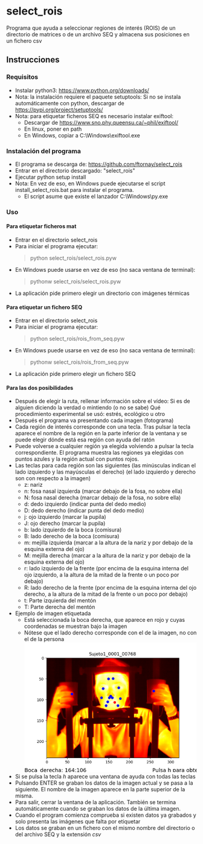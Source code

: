 # select_rois
Programa que ayuda a seleccionar regiones de interés (ROIS) de un directorio
de matrices o de un archivo SEQ y almacena sus posiciones en un fichero csv
## Instrucciones
### Requisitos
- Instalar python3: https://www.python.org/downloads/
- Nota: la instalación requiere el paquete setuptools:
    Si no se instala automáticamente con python, descargar de
    https://pypi.org/project/setuptools/
- Nota: para etiquetar ficheros SEQ es necesario instalar exiftool:
    - Descargar de https://www.sno.phy.queensu.ca/~phil/exiftool/
    - En linux, poner en path
    - En Windows, copiar a C:\Windows\exiftool.exe
### Instalación del programa
- El programa se descarga de: https://github.com/ftornay/select_rois
- Entrar en el directorio descargado: "select_rois"
- Ejecutar python setup install
- Nota: En vez de eso, en Windows puede ejecutarse el script install_select_rois.bat para instalar el programa.
    - El script asume que existe el lanzador C:\Windows\py.exe
### Uso
#### Para etiquetar ficheros mat
- Entrar en el directorio select_rois
- Para iniciar el programa ejecutar:
    > python select_rois/select_rois.pyw
- En Windows puede usarse en vez de eso (no saca ventana de terminal):
    > pythonw select_rois/select_rois.pyw
- La aplicación pide primero elegir un directorio con imágenes térmicas
#### Para etiquetar un fichero SEQ
- Entrar en el directorio select_rois
- Para iniciar el programa ejecutar:
    > python select_rois/rois_from_seq.pyw
- En Windows puede usarse en vez de eso (no saca ventana de terminal):
    > pythonw select_rois/rois_from_seq.pyw
- La aplicación pide primero elegir un fichero SEQ
#### Para las dos posibilidades
- Después de elegir la ruta, rellenar información sobre el vídeo:
    Si es de alguien diciendo la verdad o mintiendo (o no se sabe)
    Qué procedimiento experimental se usó: estrés, ecológico u otro
- Después el programa va presentando cada imagen (fotograma)
- Cada región de interés corresponde con una tecla.
    Tras pulsar la tecla aparece el nombre de la región en la parte inferior de la ventana y se puede elegir dónde está esa región con ayuda del ratón
- Puede volverse a cualquier región ya elegida volviendo a pulsar la tecla correspondiente. El programa muestra las regiones ya elegidas con puntos azules y
la región actual con puntos rojos.
- Las teclas para cada región son las siguientes
(las minúsculas indican el lado izquierdo y las mayúsculas el derecho)
(el lado izquierdo y derecho son con respecto a la imagen)
    - z: nariz
    - n: fosa nasal izquierda (marcar debajo de la fosa, no sobre ella)
    - N: fosa nasal derecha (marcar debajo de la fosa, no sobre ella)
    - d: dedo izquierdo (indicar punta del dedo medio)
    - D: dedo derecho (indicar punta del dedo medio)
    - j: ojo izquierdo (marcar la pupila)
    - J: ojo derecho (marcar la pupila)
    - b: lado izquierdo de la boca (comisura)
    - B: lado derecho de la boca (comisura)
    - m: mejilla izquierda (marcar a la altura de la nariz y por debajo de la esquina externa del ojo)
    - M: mejilla derecha (marcar a la altura de la nariz y por debajo de la esquina externa del ojo)
    - r: lado izquierdo de la frente (por encima de la esquina interna del ojo izquierdo, a la altura de la mitad de la frente o un poco por debajo)
    - R: lado derecho de la frente (por encima de la esquina interna del ojo derecho, a la altura de la mitad de la frente o un poco por debajo)
    - t: Parte izquierda del mentón
    - T: Parte derecha del mentón
- Ejemplo de imagen etiquetada
    - Está seleccionada la boca derecha, que aparece en rojo y cuyas coordenadas
    se muestran bajo la imagen
    - Nótese que el lado derecho corresponde con el de la imagen, no con el de la persona
![ejemplo](https://raw.githubusercontent.com/ftornay/select_rois/master/imagen_marcada.png)
- Si se pulsa la tecla _h_ aparece una ventana de ayuda con todas las teclas
- Pulsando ENTER se graban los datos de la imagen actual y se pasa a la siguiente. El nombre de la imagen aparece en la parte superior de la misma.
- Para salir, cerrar la ventana de la aplicación. También se termina automáticamente cuando se graban los datos de la última imagen.
- Cuando el program comienza comprueba si existen datos ya grabados y solo presenta las imágenes que falta por etiquetar
- Los datos se graban en un fichero con el mismo nombre del directorio o del archivo SEQ y la extensión _csv_

